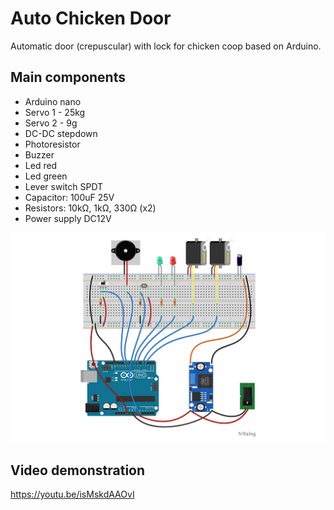 # Auto Chicken Door

Automatic door (crepuscular) with lock for chicken coop based on Arduino.

## Main components
- Arduino nano
- Servo 1 - 25kg
- Servo 2 - 9g
- DC-DC stepdown
- Photoresistor
- Buzzer
- Led red
- Led green
- Lever switch SPDT
- Capacitor: 100uF 25V
- Resistors: 10kΩ, 1kΩ, 330Ω (x2)
- Power supply DC12V

![schema](https://github.com/sandrolab/auto-chicken-door/blob/98699b8103578220da3602f9cd3cd23eaabb9875/schema.jpg "schema")

## Video demonstration

https://youtu.be/isMskdAAOvI
